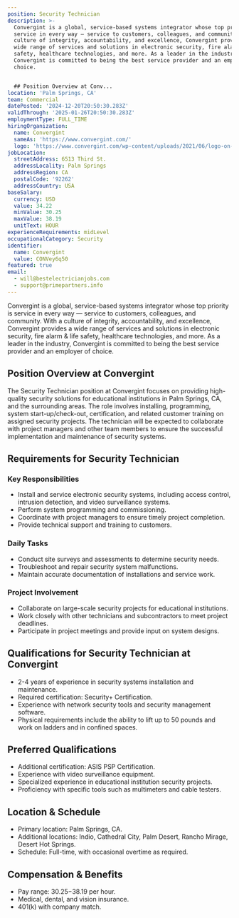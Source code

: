 ```yaml
---
position: Security Technician
description: >-
  Convergint is a global, service-based systems integrator whose top priority is
  service in every way — service to customers, colleagues, and community. With a
  culture of integrity, accountability, and excellence, Convergint provides a
  wide range of services and solutions in electronic security, fire alarm & life
  safety, healthcare technologies, and more. As a leader in the industry,
  Convergint is committed to being the best service provider and an employer of
  choice.


  ## Position Overview at Conv...
location: 'Palm Springs, CA'
team: Commercial
datePosted: '2024-12-20T20:50:30.283Z'
validThrough: '2025-01-26T20:50:30.283Z'
employmentType: FULL_TIME
hiringOrganization:
  name: Convergint
  sameAs: 'https://www.convergint.com/'
  logo: 'https://www.convergint.com/wp-content/uploads/2021/06/logo-on-dark-blue.png'
jobLocation:
  streetAddress: 6513 Third St.
  addressLocality: Palm Springs
  addressRegion: CA
  postalCode: '92262'
  addressCountry: USA
baseSalary:
  currency: USD
  value: 34.22
  minValue: 30.25
  maxValue: 38.19
  unitText: HOUR
experienceRequirements: midLevel
occupationalCategory: Security
identifier:
  name: Convergint
  value: CONVey6q50
featured: true
email:
  - will@bestelectricianjobs.com
  - support@primepartners.info
---
```




Convergint is a global, service-based systems integrator whose top priority is service in every way — service to customers, colleagues, and community. With a culture of integrity, accountability, and excellence, Convergint provides a wide range of services and solutions in electronic security, fire alarm & life safety, healthcare technologies, and more. As a leader in the industry, Convergint is committed to being the best service provider and an employer of choice.

## Position Overview at Convergint

The Security Technician position at Convergint focuses on providing high-quality security solutions for educational institutions in Palm Springs, CA, and the surrounding areas. The role involves installing, programming, system start-up/check-out, certification, and related customer training on assigned security projects. The technician will be expected to collaborate with project managers and other team members to ensure the successful implementation and maintenance of security systems.

## Requirements for Security Technician

### Key Responsibilities
- Install and service electronic security systems, including access control, intrusion detection, and video surveillance systems.
- Perform system programming and commissioning.
- Coordinate with project managers to ensure timely project completion.
- Provide technical support and training to customers.

### Daily Tasks
- Conduct site surveys and assessments to determine security needs.
- Troubleshoot and repair security system malfunctions.
- Maintain accurate documentation of installations and service work.

### Project Involvement
- Collaborate on large-scale security projects for educational institutions.
- Work closely with other technicians and subcontractors to meet project deadlines.
- Participate in project meetings and provide input on system designs.

## Qualifications for Security Technician at Convergint

- 2-4 years of experience in security systems installation and maintenance.
- Required certification: Security+ Certification.
- Experience with network security tools and security management software.
- Physical requirements include the ability to lift up to 50 pounds and work on ladders and in confined spaces.

## Preferred Qualifications

- Additional certification: ASIS PSP Certification.
- Experience with video surveillance equipment.
- Specialized experience in educational institution security projects.
- Proficiency with specific tools such as multimeters and cable testers.

## Location & Schedule

- Primary location: Palm Springs, CA.
- Additional locations: Indio, Cathedral City, Palm Desert, Rancho Mirage, Desert Hot Springs.
- Schedule: Full-time, with occasional overtime as required.

## Compensation & Benefits

- Pay range: $30.25-$38.19 per hour.
- Medical, dental, and vision insurance.
- 401(k) with company match.

